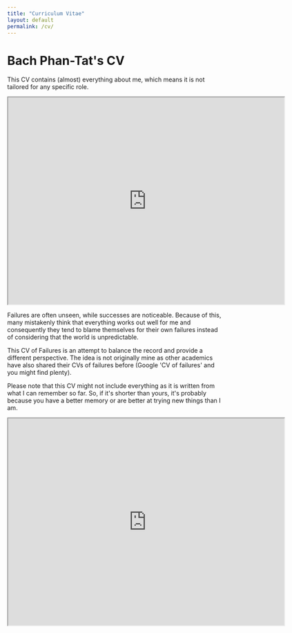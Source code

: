 ```yaml
---
title: "Curriculum Vitae"
layout: default
permalink: /cv/
---
```


# Bach Phan-Tat's CV

This CV contains (almost) everything about me, which means it is not tailored for any specific role.

<iframe src="https://drive.google.com/file/d/19woS9htcB_9ryTD797sgu1C2fp-w51Wo/preview" width="640" height="480" allow="autoplay"></iframe>

Failures are often unseen, while successes are noticeable. Because of this, many mistakenly think that everything works out well for me and consequently they tend to blame themselves for their own failures instead of considering that the world is unpredictable. 

This CV of Failures is an attempt to balance the record and provide a different perspective. The idea is not originally mine as other academics have also shared their CVs of failures before (Google 'CV of failures' and you might find plenty).

Please note that this CV might not include everything as it is written from what I can remember so far. So, if it's shorter than yours, it's probably because you have a better memory or are better at trying new things than I am.

<iframe src="https://drive.google.com/file/d/1NveKGGHLF9wS4ipc6B2Ol9zoknxt22Sy/preview" width="640" height="480" allow="autoplay"></iframe>